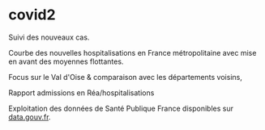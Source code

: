# covid2

Suivi des nouveaux cas. 

Courbe des nouvelles hospitalisations en France métropolitaine avec mise en avant des moyennes flottantes.

Focus sur le Val d'Oise & comparaison avec les départements voisins, 

Rapport admissions en Réa/hospitalisations

Exploitation des données de Santé Publique France disponibles sur [data.gouv.fr](https://www.data.gouv.fr/fr/pages/donnees-coronavirus/).
